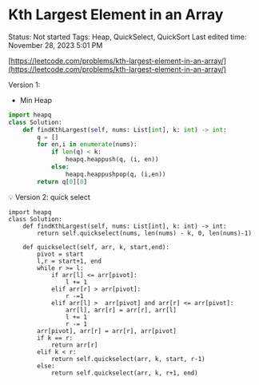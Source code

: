 # Kth Largest Element in an Array

Status: Not started
Tags: Heap, QuickSelect, QuickSort
Last edited time: November 28, 2023 5:01 PM

[https://leetcode.com/problems/kth-largest-element-in-an-array/](https://leetcode.com/problems/kth-largest-element-in-an-array/)

Version 1:

- Min Heap

```python
import heapq
class Solution:
    def findKthLargest(self, nums: List[int], k: int) -> int:
        q = []
        for en,i in enumerate(nums):
            if len(q) < k:
                heapq.heappush(q, (i, en))
            else:
                heapq.heappushpop(q, (i,en))
        return q[0][0]
```

<aside>
💡 Version 2: quick select

</aside>

```
import heapq
class Solution:
    def findKthLargest(self, nums: List[int], k: int) -> int:
        return self.quickselect(nums, len(nums) - k, 0, len(nums)-1)
    
    def quickselect(self, arr, k, start,end):
        pivot = start
        l,r = start+1, end
        while r >= l:
            if arr[l] <= arr[pivot]:
                l += 1
            elif arr[r] > arr[pivot]:
                r -=1
            elif arr[l] >  arr[pivot] and arr[r] <= arr[pivot]:
                arr[l], arr[r] = arr[r], arr[l]
                l += 1
                r -= 1
        arr[pivot], arr[r] = arr[r], arr[pivot]
        if k == r:
            return arr[r]
        elif k < r:
            return self.quickselect(arr, k, start, r-1)
        else:
            return self.quickselect(arr, k, r+1, end)
```